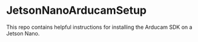 # JetsonNanoArducamSetup
This repo contains helpful instructions for installing the Arducam SDK on a Jetson Nano.
